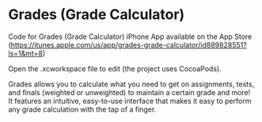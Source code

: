 Grades (Grade Calculator)
=========

Code for Grades (Grade Calculator) iPhone App available on the App Store (https://itunes.apple.com/us/app/grades-grade-calculator/id889828551?ls=1&mt=8)

Open the .xcworkspace file to edit (the project uses CocoaPods).

Grades allows you to calculate what you need to get on assignments, tests, and finals (weighted or unweighted) to maintain a certain grade and more! 
It features an intuitive, easy-to-use interface that makes it easy to perform any grade calculation with the tap of a finger.
